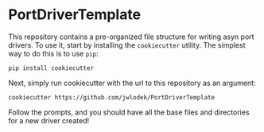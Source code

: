 # PortDriverTemplate

This repository contains a pre-organized file structure for writing asyn port drivers.
To use it, start by installing the `cookiecutter` utility. The simplest way to do this is to use `pip`:

```
pip install cookiecutter
```

Next, simply run cookiecutter with the url to this repository as an argument:

```
cookiecutter https://github.com/jwlodek/PortDriverTemplate
```

Follow the prompts, and you should have all the base files and directories for a new driver created!

